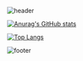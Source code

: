 ![header](https://capsule-render.vercel.app/api?type=waving&color=gradient&text=%20HELLO!!%20%20&height=200&fontSize=90)

[![Anurag's GitHub stats](https://github-readme-stats.vercel.app/api?username=sk421120&layout=compact)](https://github.com/anuraghazra/github-readme-stats)

[![Top Langs](https://github-readme-stats.vercel.app/api/top-langs/?username=sk421120&layout=compact)](https://github.com/anuraghazra/github-readme-stats)

![footer](https://capsule-render.vercel.app/api?section=footer&type=waving&color=gradient&text=%20)
